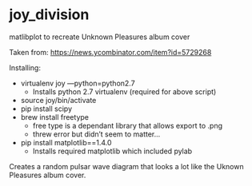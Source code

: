 # joy_division
matlibplot to recreate Unknown Pleasures album cover

Taken from: https://news.ycombinator.com/item?id=5729268

Installing:
* virtualenv joy —python=python2.7
    * Installs python 2.7 virtualenv (required for above script)
* source joy/bin/activate
* pip install scipy
* brew install freetype
    * free type is a dependant library that allows export to .png
    * threw error but didn’t seem to matter...
* pip install matplotlib==1.4.0
    * Installs required matplotlib which included pylab

Creates a random pulsar wave diagram that looks a lot like the Uknown Pleasures album cover.
